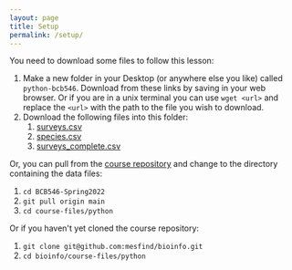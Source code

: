 ```yaml
---
layout: page
title: Setup
permalink: /setup/
---
```


You need to download some files to follow this lesson:

1. Make a new folder in your Desktop (or anywhere else you like) called `python-bcb546`. Download from these links by saving in your web browser. Or if you are in a unix terminal you can use `wget <url>` and replace the `<url>` with the path to the file you wish to download.
2. Download the following files into this folder:
    1. [surveys.csv](https://github.com/EEOB-BioData/BCB546-Spring2022/raw/main/course-files/python/surveys.csv)
    2. [species.csv](https://github.com/EEOB-BioData/BCB546-Spring2022/raw/main/course-files/python/species.csv)
    3. [surveys_complete.csv](https://github.com/EEOB-BioData/BCB546-Spring2022/raw/main/course-files/python/surveys_complete.csv)

Or, you can pull from the [course repository](https://github.com/mesfind/bioinfo) and change to the directory containing the data files:
1. `cd BCB546-Spring2022`
2. `git pull origin main`
3. `cd course-files/python`


Or if you haven't yet cloned the course repository:
1. `git clone git@github.com:mesfind/bioinfo.git`
2. `cd bioinfo/course-files/python`